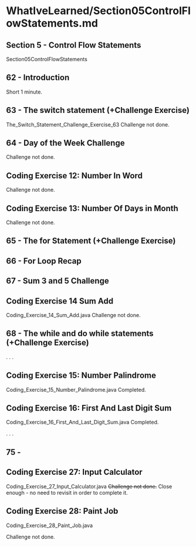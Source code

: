 # WhatIveLearned/Section05ControlFlowStatements.md

<!-- used this to populate the video titles https://docs.google.com/spreadsheets/d/1T5__se_ChZxoXZvkZaOl9QkjPdeYXxXMbDBR9tFP__k/edit#gid=656806513 -->

## Section 5 - Control Flow Statements
Section05ControlFlowStatements

## 62 - Introduction
Short 1 minute.

## 63 - The switch statement (+Challenge Exercise)
The_Switch_Statement_Challenge_Exercise_63
Challenge not done.

## 64 - Day of the Week Challenge
Challenge not done.

## Coding Exercise 12: Number In Word
Challenge not done.

## Coding Exercise 13: Number Of Days in Month
Challenge not done.

## 65 - The for Statement (+Challenge Exercise)

## 66 - For Loop Recap

## 67 - Sum 3 and 5 Challenge

## Coding Exercise 14 Sum Add
Coding_Exercise_14_Sum_Add.java
Challenge not done.

## 68 - The while and do while statements (+Challenge Exercise)

.
.
.

## Coding Exercise 15: Number Palindrome
Coding_Exercise_15_Number_Palindrome.java
Completed.

## Coding Exercise 16: First And Last Digit Sum
Coding_Exercise_16_First_And_Last_Digit_Sum.java
Completed.

.
.
.


## 75 - 

## Coding Exercise 27: Input Calculator
Coding_Exercise_27_Input_Calculator.java
~~Challenge not done.~~
Close enough - no need to revisit in order to complete it.

## Coding Exercise 28: Paint Job
Coding_Exercise_28_Paint_Job.java

Challenge not done.
